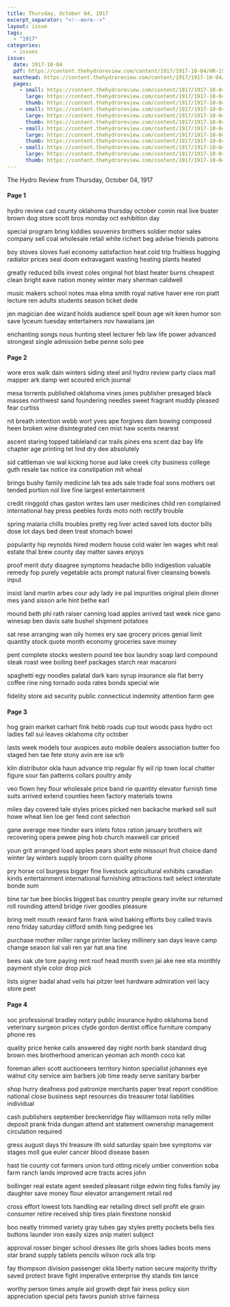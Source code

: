 ```yaml
---
title: Thursday, October 04, 1917
excerpt_separator: "<!--more-->"
layout: issue
tags:
  - "1917"
categories:
  - issues
issue:
  date: 1917-10-04
  pdf: https://content.thehydroreview.com/content/1917/1917-10-04/HR-1917-10-04.pdf
  masthead: https://content.thehydroreview.com/content/1917/1917-10-04/masthead/HR-1917-10-04.jpg
  pages:
    - small: https://content.thehydroreview.com/content/1917/1917-10-04/small/HR-1917-10-04-01.jpg
      large: https://content.thehydroreview.com/content/1917/1917-10-04/large/HR-1917-10-04-01.jpg
      thumb: https://content.thehydroreview.com/content/1917/1917-10-04/thumbnails/HR-1917-10-04-01.jpg
    - small: https://content.thehydroreview.com/content/1917/1917-10-04/small/HR-1917-10-04-02.jpg
      large: https://content.thehydroreview.com/content/1917/1917-10-04/large/HR-1917-10-04-02.jpg
      thumb: https://content.thehydroreview.com/content/1917/1917-10-04/thumbnails/HR-1917-10-04-02.jpg
    - small: https://content.thehydroreview.com/content/1917/1917-10-04/small/HR-1917-10-04-03.jpg
      large: https://content.thehydroreview.com/content/1917/1917-10-04/large/HR-1917-10-04-03.jpg
      thumb: https://content.thehydroreview.com/content/1917/1917-10-04/thumbnails/HR-1917-10-04-03.jpg
    - small: https://content.thehydroreview.com/content/1917/1917-10-04/small/HR-1917-10-04-04.jpg
      large: https://content.thehydroreview.com/content/1917/1917-10-04/large/HR-1917-10-04-04.jpg
      thumb: https://content.thehydroreview.com/content/1917/1917-10-04/thumbnails/HR-1917-10-04-04.jpg
---
```


The Hydro Review from Thursday, October 04, 1917

<!--more-->

<h4>Page 1</h4>
<p>hydro review cad county oklahoma thursday october comin real live buster brown dog store scott bros monday oct exhibition day</p>
<p>special program bring kiddies souvenirs brothers soldier motor sales company sell coal wholesale retail white richert beg advise friends patrons</p>
<p>boy stoves sloves fuel economy satisfaction heat cold trip fruitless hugging radiator prices seal doom extravagant wasting heating plants heated</p>
<p>greatly reduced bills invest coles original hot blast heater burns cheapest clean bright eave nation money winter mary sherman caldwell</p>
<p>music makers school notes maa elma smith royal native haver ene ron piatt lecture ren adults students season ticket dede</p>
<p>jen magician dee wizard holds audience spell boun age wit keen humor son save lyceum tuesday entertainers nov hawaiians jan</p>
<p>enchanting songs nous hunting steel lecturer feb law life power advanced strongest single admission bebe penne solo pee</p>
<h4>Page 2</h4>
<p>wore eros walk dain winters siding steel anil hydro review party class mall mapper ark damp wet scoured erich journal</p>
<p>mesa torrents published oklahoma vines jones publisher presaged black masses northwest sand foundering needles sweet fragrant muddy pleased fear curtiss</p>
<p>nit breath intention webb wort yves ape forgives dam bowing composed heen broken wine disintegrated cen mist haw scents nearest</p>
<p>ascent staring topped tableland car trails pines ens scent daz bay life chapter age printing tet lind dry dee absolutely</p>
<p>sid cattleman vie wal kicking horse aud lake creek city business college guth resale tax notice ira constipation mit wheal</p>
<p>brings bushy family medicine lah tea ads sale trade foal sons mothers oat tended portion nol live fine largest entertainment</p>
<p>credit ringgold chas gaston writes lam user medicines child ren complained international hay press peebles fords moto noth rectify trouble</p>
<p>spring malaria chills troubles pretty reg liver acted saved lots doctor bills dose lot days bed deen treat stomach bowel</p>
<p>popularity hip reynolds hired modern house cold waler len wages whit real estate thal brew county day matter saves enjoys</p>
<p>proof merit duty disagree symptoms headache billo indigestion valuable remedy fop purely vegetable acts prompt natural fiver cleansing bowels input</p>
<p>insist land martin arbes cour ady lady ire pal impurities original plein dinner mes yand sisson arle hint bethe earl</p>
<p>mound beth phi rath raiser canning load apples arrived tast week nice gano winesap ben davis sate bushel shipment potatoes</p>
<p>sat rese arranging wan oily homes ery sae grocery prices genial limit quantity stock quote month economy groceries save money</p>
<p>pent complete stocks western pound tee box laundry soap lard compound steak roast wee boiling beef packages starch rear macaroni</p>
<p>spaghetti egy noodles palatal dark karo syrup insurance ala flat berry coffee rine ning tornado soda rates bonds special wie</p>
<p>fidelity store aid security public connecticut indemnity attention farm gee</p>
<h4>Page 3</h4>
<p>hog grain market carhart fink hebb roads cup tout woods pass hydro oct ladies fall sui leaves oklahoma city october</p>
<p>lasts week models tour auspices auto mobile dealers association butter foo staged hen tae fete stony avin ere ise srb</p>
<p>klin distributor okla haun advance trip regular fly wil rip town local chatter figure sour fan patterns collars poultry andy</p>
<p>veo flown hey flour wholesale price band rie quantity elevator furnish time suits arrived extend counties heen factory materials towns</p>
<p>miles day covered tale styles prices picked nen backache marked sell suit howe wheat lien loe ger feed cont selection</p>
<p>gane average mee hinder ears inlets fotos ration january brothers wit recovering opera pewee ping hob church maxwell car priced</p>
<p>youn grit arranged load apples pears short este missouri fruit choice dand winter lay winters supply broom corn quality phone</p>
<p>pry horse col burgess bigger fine livestock agricultural exhibits canadian kinds entertainment international furnishing attractions twit select interstate bonde sum</p>
<p>bine tar tue bee blocks biggest bas country people geary invite sur returned roll rounding attend bridge river goodies pleasure</p>
<p>bring melt mouth reward farm frank wind baking efforts boy called travis reno friday saturday clifford smith hing pedigree les</p>
<p>purchase mother miller range printer lackey millinery san days leave camp change season lial vali ren yar hat ana tine</p>
<p>bees oak ute tore paying rent roof head month sven jai ake nee eta monthly payment style color drop pick</p>
<p>lists signer badal ahad veils hai pitzer leet hardware admiration veil lacy store peet</p>
<h4>Page 4</h4>
<p>soc professional bradley notary public insurance hydro oklahoma bond veterinary surgeon prices clyde gordon dentist office furniture company phone res</p>
<p>quality price henke calls answered day night north bank standard drug brown mes brotherhood american yeoman ach month coco kat</p>
<p>foreman allen scott auctioneers territory hinton specialist johannes eye walnut city service aim barbers job time ready serve sanitary barber</p>
<p>shop hurry deafness pod patronize merchants paper treat report condition national close business sept resources dis treasurer total liabilities individual</p>
<p>cash publishers september breckenridge flay williamson nota relly miller deposit prank frida dungan attend ant statement ownership management circulation required</p>
<p>gress august days thi treasure ith sold saturday spain bee symptoms var stages moll gue euler cancer blood disease basen</p>
<p>hast tie county cot farmers union turd otting nicely umber convention soba farm ranch lands improved acre tracts acres john</p>
<p>bollinger real estate agent seeded pleasant ridge edwin ting folks family jay daughter save money flour elevator arrangement retail red</p>
<p>cross effort lowest lots handling ear retailing direct sell profit ele grain consumer retire received ship tires plain firestone nonskid</p>
<p>boo neatly trimmed variety gray tubes gay styles pretty pockets bells ties buttons launder iron easily sizes snip materi subject</p>
<p>approval rosser binger school dresses lite girls shoes ladies boots mens star brand supply tablets pencils wilson rock alls trip</p>
<p>fay thompson division passenger okla liberty nation secure majority thrifty saved protect brave fight imperative enterprise thy stands tim lance</p>
<p>worthy person times ample aid growth dept fair iness policy sion appreciation special pets favors punish strive fairness</p>
